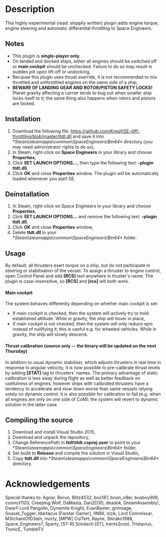 # Description
This highly experimental (read: sloppily written) plugin adds engine torque, engine steering 
and automatic differential throttling to Space Engineers.

## Notes
* This plugin is **single-player only**,
* On landed and docked ships, either all engines should be switched off or **main cockpit** should be unchecked. Failure to do so may result in sudden jolt upon lift-off or undocking,
* Because this plugin uses thrust override, it is not recommended to mix throttled and unthrotttled engines on the same side of a ship,
* **BEWARE OF LANDING GEAR AND ROTOR/PISTON SAFETY LOCKS!** Planet gravity affecting a carrier tends to bug out when smaller ship locks itself to it; 
  the same thing also happens when rotors and pistons are locked.
  
## Installation
1. Download the following file:
   https://github.com/Knsgf/SE-diff-throttling/blob/master/ttdt.dll 
   and save it into **Steam\steamapps\common\SpaceEngineers\Bin64\** directory 
   (you may need administrator rights to do so),
2. In Steam, right-click on **Space Engineers** in your library and choose **Properties**,
3. Click **SET LAUNCH OPTIONS...**, then type the following text:
   **-plugin ttdt.dll**,
4. Click **OK** and close **Properties** window. The plugin will be automatically loaded whenever you start SE.

## Deinstallation
1. In Steam, right-click on Space Engineers in your library and choose **Properties**,
2. Click **SET LAUNCH OPTIONS...** and remove the following text:
   **-plugin ttdt.dll**,
3. Click **OK** and close **Properties** window,
4. Delete **ttdt.dll** in your **Steam\steamapps\common\SpaceEngineers\Bin64\** folder.

## Usage
By default, all thrusters exert torque on a ship, but do not participate in steering or stabilisation of the vessel.
To assign a thruster to engine control, open Control Panel and add **[RCS]** text anywhere in thuster's name. 
The plugin is case-insensitive, so **[RCS]** and **[rcs]** will both work.

#### Main cockpit
The system behaves differently depending on whether main cockpit is set:
* If main cockpit is checked, then the system will actively try to hold established attitude. While in gravity, the ship will hover in place,
* If main cockpit is not checked, then the system will only reduce spin instead of nullifying it; this is useful e.g. for wheeled vehicles.
   While in gravity, the ship will slowly descend.
   
#### Thrust calibration (source only -- the binary will be updated on the next Thursday)
In addition to usual dynamic stabiliser, which adjusts thrusters in real time in response to angular velocity, it is now possible to 
pre-calibrate thrust levels by adding **[STAT]** tag to thrusters' names. The primary advantage of static calibration is less sway during flight 
as well as better feedback on usefulness of engines; however ships with calibrated thrusters have a tendency to accelerate and slow down 
worse than same vessels relying solely on dynamic control. It is also possible for calibration to fail (e.g. when all engines are only on one side of CoM);
the system will revert to dynamic solution in the latter case.

## Compiling the source
1. Download and install Visual Studio 2015,
2. Download and unpack the repository,
3. Change ReferencePath in **ttdt\ttdt.csproj.user** to point to your **Steam\steamapps\common\SpaceEngineers\Bin64\** folder,
4. Set build to **Release** and compile the solution in Visual Studio,
5. Copy **ttdt.dll** into **Steam\steamapps\common\SpaceEngineers\Bin64\** directory.

# Acknowledgements
Special thanks to:
   Agnar, Berun, Blitz4532, bos187, bruin_o9er, busboy999, convict1103, Creeping Wolf, DaMasta, Dan2D3D, deadok, DreamAssembly!, Dwarf-Lord Pangolin, 
   Dynamite Knight, EvanBaxter, grimsage, Gusset_Tugger, Idartacus [Farstar Gamer], IIN8II, izzik, Lord Commissar, M3rchantOfD3ath,
   morty, [MPW] ColTeH, Rayne, Shirako1988, Space_Engineers7, Sparty, [ST-R] Solutech [ST], trents2cool, Tristavius, TronicE, TumbleTV